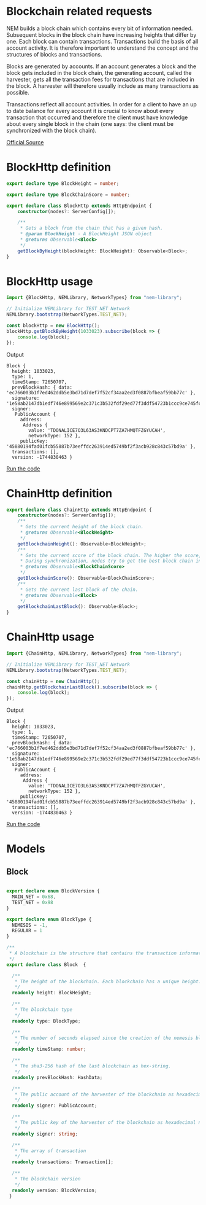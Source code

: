 # Blockchain related requests

NEM builds a block chain which contains every bit of information needed. Subsequent blocks in the block chain have increasing heights that differ by one. Each block can contain transactions. Transactions build the basis of all account activity. It is therefore important to understand the concept and the structures of blocks and transactions.

Blocks are generated by accounts. If an account generates a block and the block gets included in the block chain, the generating account, called the harvester, gets all the transaction fees for transactions that are included in the block. A harvester will therefore usually include as many transactions as possible.

Transactions reflect all account activities. In order for a client to have an up to date balance for every account it is crucial to know about every transaction that occurred and therefore the client must have knowledge about every single block in the chain (one says: the client must be synchronized with the block chain).

[Official Source](https://bob.nem.ninja/docs/#block-chain-related-requests)

# BlockHttp definition

```typescript
export declare type BlockHeight = number;

export declare type BlockChainScore = number;

export declare class BlockHttp extends HttpEndpoint {
    constructor(nodes?: ServerConfig[]);

    /**
     * Gets a block from the chain that has a given hash.
     * @param BlockHeight - A BlockHeight JSON object
     * @returns Observable<Block>
     */
    getBlockByHeight(blockHeight: BlockHeight): Observable<Block>;
}

```

# BlockHttp usage

```typescript
import {BlockHttp, NEMLibrary, NetworkTypes} from "nem-library";

// Initialize NEMLibrary for TEST_NET Network
NEMLibrary.bootstrap(NetworkTypes.TEST_NET);

const blockHttp = new BlockHttp();
blockHttp.getBlockByHeight(1033023).subscribe(block => {
    console.log(block);
});
```

Output

```
Block {
  height: 1033023,
  type: 1,
  timeStamp: 72650707,
  prevBlockHash: { data: 'ec766003b1f7ed462ddb5e3bd71d7def7f52cf34aa2ed3f0887bfbeaf59bb77c' },
  signature: '1e58ab2147db1edf746e899569e2c371c3b532fdf29ed77f3ddf54723b1ccc9ce745fc01ccb97b445e90e509035b1909950c4ba3428c20f31056bab4feff2e00',
  signer: 
   PublicAccount {
     address: 
      Address {
        value: 'TDONALICE7O3L63AS3KNDCPT7ZA7HMQTFZGYUCAH',
        networkType: 152 },
     publicKey: '45880194fad01fcb55887b73eeffdc263914ed5749bf2f3acb928c843c57bd9a' },
  transactions: [],
  version: -1744830463 }
```

[Run the code](https://github.com/aleixmorgadas/nem-library-examples/blob/master/concepts/blockchain/BlockHttpExample.ts)


# ChainHttp definition

```typescript
export declare class ChainHttp extends HttpEndpoint {
    constructor(nodes?: ServerConfig[]);
    /**
     * Gets the current height of the block chain.
     * @returns Observable<BlockHeight>
     */
    getBlockchainHeight(): Observable<BlockHeight>;
    /**
     * Gets the current score of the block chain. The higher the score, the better the chain.
     * During synchronization, nodes try to get the best block chain in the network.
     * @returns Observable<BlockChainScore>
     */
    getBlockchainScore(): Observable<BlockChainScore>;
    /**
     * Gets the current last block of the chain.
     * @returns Observable<Block>
     */
    getBlockchainLastBlock(): Observable<Block>;
}


```

# ChainHttp usage

```typescript
import {ChainHttp, NEMLibrary, NetworkTypes} from "nem-library";

// Initialize NEMLibrary for TEST_NET Network
NEMLibrary.bootstrap(NetworkTypes.TEST_NET);

const chainHttp = new ChainHttp();
chainHttp.getBlockchainLastBlock().subscribe(block => {
    console.log(block);
});
```
Output

```
Block {
  height: 1033023,
  type: 1,
  timeStamp: 72650707,
  prevBlockHash: { data: 'ec766003b1f7ed462ddb5e3bd71d7def7f52cf34aa2ed3f0887bfbeaf59bb77c' },
  signature: '1e58ab2147db1edf746e899569e2c371c3b532fdf29ed77f3ddf54723b1ccc9ce745fc01ccb97b445e90e509035b1909950c4ba3428c20f31056bab4feff2e00',
  signer: 
   PublicAccount {
     address: 
      Address {
        value: 'TDONALICE7O3L63AS3KNDCPT7ZA7HMQTFZGYUCAH',
        networkType: 152 },
     publicKey: '45880194fad01fcb55887b73eeffdc263914ed5749bf2f3acb928c843c57bd9a' },
  transactions: [],
  version: -1744830463 }

```

[Run the code](https://github.com/aleixmorgadas/nem-library-examples/blob/master/concepts/blockchain/ChainHttpExample.ts)


# Models

## Block

```typescript

export declare enum BlockVersion {
  MAIN_NET = 0x68,
  TEST_NET = 0x98
}

export declare enum BlockType {
  NEMESIS = -1,
  REGULAR = 1
}

/**
 * A blockchain is the structure that contains the transaction information. A blockchain can contain up to 120 transactions. Blocks are generated and signed by accounts and are the instrument by which information is spread in the network.
 */
export declare class Block  {

  /**
   * The height of the blockchain. Each blockchain has a unique height. Subsequent blocks differ in height by 1.
   */
  readonly height: BlockHeight;

  /**
   * The blockchain type
   */
  readonly type: BlockType;

  /**
   * The number of seconds elapsed since the creation of the nemesis blockchain.
   */
  readonly timeStamp: number;

  /**
   * The sha3-256 hash of the last blockchain as hex-string.
   */
  readonly prevBlockHash: HashData;

  /**
   * The public account of the harvester of the blockchain as hexadecimal number.
   */
  readonly signer: PublicAccount;

  /**
   * The public key of the harvester of the blockchain as hexadecimal number.
   */
  readonly signer: string;

  /**
   * The array of transaction
   */
  readonly transactions: Transaction[];

  /**
   * The blockchain version
   */
  readonly version: BlockVersion;
 }
```


